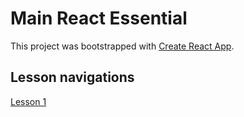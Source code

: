 # Main React Essential

This project was bootstrapped with [Create React App](https://github.com/facebook/create-react-app).

## Lesson navigations

[Lesson 1](https://github.com/Broman3113/ReactEssential/tree/Lesson-1)
